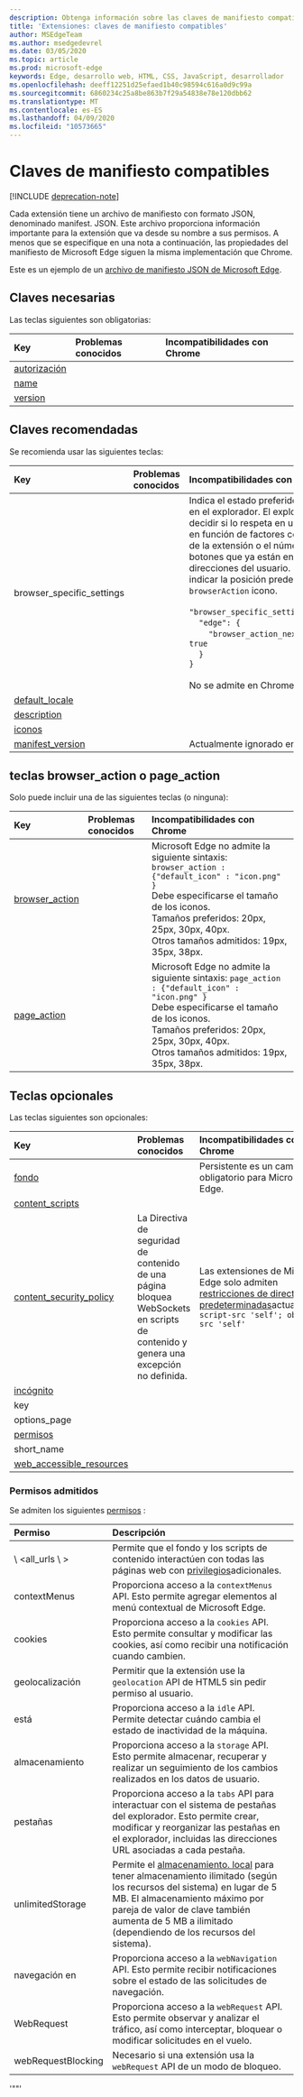 ```yaml
---
description: Obtenga información sobre las claves de manifiesto compatibles, así como sus problemas conocidos o incompatibilidades con Chrome.
title: 'Extensiones: claves de manifiesto compatibles'
author: MSEdgeTeam
ms.author: msedgedevrel
ms.date: 03/05/2020
ms.topic: article
ms.prod: microsoft-edge
keywords: Edge, desarrollo web, HTML, CSS, JavaScript, desarrollador
ms.openlocfilehash: deeff12251d25efaed1b40c98594c616a0d9c99a
ms.sourcegitcommit: 6860234c25a8be863b7f29a54838e78e120dbb62
ms.translationtype: MT
ms.contentlocale: es-ES
ms.lasthandoff: 04/09/2020
ms.locfileid: "10573665"
---
```

# Claves de manifiesto compatibles  

[!INCLUDE [deprecation-note](../includes/deprecation-note.md)]  

Cada extensión tiene un archivo de manifiesto con formato JSON, denominado manifest. JSON. Este archivo proporciona información importante para la extensión que va desde su nombre a sus permisos. A menos que se especifique en una nota a continuación, las propiedades del manifiesto de Microsoft Edge siguen la misma implementación que Chrome.

Este es un ejemplo de un [archivo de manifiesto JSON de Microsoft Edge](./supported-manifest-keys/json-manifest-example.md).

## Claves necesarias

Las teclas siguientes son obligatorias:

Key | Problemas conocidos | Incompatibilidades con Chrome
:------------ | :------------- | :--------------
[autorización](https://developer.mozilla.org/Add-ons/WebExtensions/manifest.json/author)  | | 
[name](https://developer.mozilla.org/docs/Mozilla/Add-ons/WebExtensions/manifest.json/name) | | |
[version](https://developer.mozilla.org/docs/Mozilla/Add-ons/WebExtensions/manifest.json/version) | | |

## Claves recomendadas

Se recomienda usar las siguientes teclas:

Key | Problemas conocidos | Incompatibilidades con Chrome
:------------ | :------------- | :--------------
browser_specific_settings | | Indica el estado preferido de la extensión en el explorador. El explorador puede o no decidir si lo respeta en una versión futura, en función de factores como la reputación de la extensión o el número total de botones que ya están en la barra de direcciones del usuario. Puede usarse para indicar la posición predeterminada del `browserAction` icono. </br></br> `"browser_specific_settings": {`</br>&nbsp;&nbsp;&nbsp;&nbsp;`"edge": {`</br>&nbsp;&nbsp;&nbsp;&nbsp;&nbsp;&nbsp;&nbsp;&nbsp;`"browser_action_next_to_addressbar": true`</br>&nbsp;&nbsp;&nbsp;&nbsp;`}`</br>`}` </br></br> No se admite en Chrome.|
[default_locale](https://developer.mozilla.org/Add-ons/WebExtensions/manifest.json/default_locale)| | |
[description](https://developer.mozilla.org/docs/Mozilla/Add-ons/WebExtensions/manifest.json/description) | | |
[iconos](https://developer.mozilla.org/docs/Mozilla/Add-ons/WebExtensions/manifest.json/icons) | | |
[manifest_version](https://developer.mozilla.org/docs/Mozilla/Add-ons/WebExtensions/manifest.json/manifest_version) | | Actualmente ignorado en Microsoft Edge.



## teclas browser_action o page_action

Solo puede incluir una de las siguientes teclas (o ninguna):

Key | Problemas conocidos | Incompatibilidades con Chrome
:------------ | :------------- | :--------------
[browser_action](https://developer.mozilla.org/docs/Mozilla/Add-ons/WebExtensions/manifest.json/browser_action)  | | Microsoft Edge no admite la siguiente sintaxis:  `browser_action : {"default_icon" : "icon.png" }`   <br/>Debe especificarse el tamaño de los iconos. <br/>Tamaños preferidos: 20px, 25px, 30px, 40px. <br/> Otros tamaños admitidos: 19px, 35px, 38px.|
[page_action](https://developer.mozilla.org/docs/Mozilla/Add-ons/WebExtensions/manifest.json/page_action) | | Microsoft Edge no admite la siguiente sintaxis:  `page_action : {"default_icon" : "icon.png" }`   <br/>Debe especificarse el tamaño de los iconos. <br/>Tamaños preferidos: 20px, 25px, 30px, 40px. <br/>Otros tamaños admitidos: 19px, 35px, 38px.|

## Teclas opcionales

Las teclas siguientes son opcionales:

Key | Problemas conocidos | Incompatibilidades con Chrome
:------------ | :------------- | :--------------
[fondo](https://developer.mozilla.org/docs/Mozilla/Add-ons/WebExtensions/manifest.json/background) | | Persistente es un campo obligatorio para Microsoft Edge.
[content_scripts](https://developer.mozilla.org/docs/Mozilla/Add-ons/WebExtensions/manifest.json/content_scripts)  | | |
[content_security_policy](https://developer.mozilla.org/Add-ons/WebExtensions/manifest.json/content_security_policy)  | La Directiva de seguridad de contenido de una página bloquea WebSockets en scripts de contenido y genera una excepción no definida. | Las extensiones de Microsoft Edge solo admiten [restricciones de directiva predeterminadas](https://developer.mozilla.org/Add-ons/WebExtensions/Content_Security_Policy#Default_content_security_policy)actualmente: `script-src 'self'; object-src 'self'` |
[incógnito](https://developer.mozilla.org/Add-ons/WebExtensions/manifest.json/incognito) | | | 
key  | | |
options_page | | |
[permisos](https://developer.mozilla.org/docs/Mozilla/Add-ons/WebExtensions/manifest.json/permissions)  | | |
short_name  | | |
[web_accessible_resources](https://developer.mozilla.org/docs/Mozilla/Add-ons/WebExtensions/manifest.json/web_accessible_resources) | | |

### Permisos admitidos
Se admiten los siguientes [permisos](https://developer.mozilla.org/docs/Mozilla/Add-ons/WebExtensions/manifest.json/permissions) :


| Permiso         | Descripción                                                                                                                                                                                                                                                                         |
|:-------------------|:------------------------------------------------------------------------------------------------------------------------------------------------------------------------------------------------------------------------------------------------------------------------------------|
| \ <all_urls \ >       | Permite que el fondo y los scripts de contenido interactúen con todas las páginas web con [privilegios](https://developer.mozilla.org/Add-ons/WebExtensions/manifest.json/permissions#Host_permissions)adicionales.                                                                                  |
| contextMenus       | Proporciona acceso a la `contextMenus` API. Esto permite agregar elementos al menú contextual de Microsoft Edge.                                                                                                                                                                                     |
| cookies            | Proporciona acceso a la `cookies` API. Esto permite consultar y modificar las cookies, así como recibir una notificación cuando cambien.                                                                                                                                                           |
| geolocalización        | Permitir que la extensión use la `geolocation` API de HTML5 sin pedir permiso al usuario.                                                                                                                                                                                   |
| está               | Proporciona acceso a la `idle` API. Permite detectar cuándo cambia el estado de inactividad de la máquina.                                                                                                                                                                                    |
| almacenamiento            | Proporciona acceso a la `storage` API. Esto permite almacenar, recuperar y realizar un seguimiento de los cambios realizados en los datos de usuario.                                                                                                                                                                             |
| pestañas               | Proporciona acceso a la `tabs` API para interactuar con el sistema de pestañas del explorador. Esto permite crear, modificar y reorganizar las pestañas en el explorador, incluidas las direcciones URL asociadas a cada pestaña.                                                                                       |
| unlimitedStorage   | Permite el [almacenamiento. local](https://developer.mozilla.org/Add-ons/WebExtensions/API/storage/local) para tener almacenamiento ilimitado (según los recursos del sistema) en lugar de 5 MB. El almacenamiento máximo por pareja de valor de clave también aumenta de 5 MB a ilimitado (dependiendo de los recursos del sistema). |
| navegación en      | Proporciona acceso a la `webNavigation` API. Esto permite recibir notificaciones sobre el estado de las solicitudes de navegación.                                                                                                                                                              |
| WebRequest         | Proporciona acceso a la `webRequest` API. Esto permite observar y analizar el tráfico, así como interceptar, bloquear o modificar solicitudes en el vuelo.                                                                                                                               |
| webRequestBlocking | Necesario si una extensión usa la `webRequest` API de un modo de bloqueo.                                                                                                                                                                                                           |

'""'
